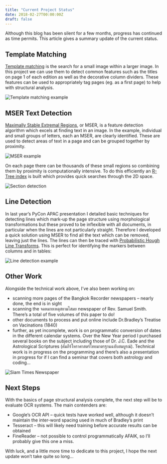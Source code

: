 ```yaml
---
title: "Current Project Status"
date: 2018-02-27T00:00:00Z
draft: false
---
```

Although this blog has been silent for a few months, progress has continued as time permits. This article gives a summary update of the current status.

<!--more-->

## Template Matching

[Template matching](https://docs.opencv.org/3.1.0/d4/dc6/tutorial_py_template_matching.html) is the search for a small image within a larger image. In this project we can use them to detect common features such as the titles on page 1 of each edition as well as the decorative column dividers. These features can be used to appropriately tag pages (eg. as a first page) to help with structural analysis.

![Template matching example](status-template.png)

## MSER Text Detection

[Maximally Stable Extremal Regions](https://en.wikipedia.org/wiki/Maximally_stable_extremal_regions), or MSER, is a feature detection algorithm which excels at finding text in an image. In the example, individual and small groups of letters, each an MSER, are clearly identified. These are used to detect areas of text in a page and can be grouped together by proximity.

![MSER example](status-mser.png)

On each page there can be thousands of these small regions so combining them by proximity is computationally intensive. To do this efficiently an [R-Tree index](https://en.wikipedia.org/wiki/R-tree) is built which provides quick searches through the 2D space.

![Section detection](status-detect-text-boxes.png)

## Line Detection

In last year’s PyCon APAC presentation I detailed basic techniques for detecting lines which mark-up the page structure using morphological transformations but these proved to be inflexible with all documents, in particular when the lines are not particularly straight. Therefore I developed a quick solution using MSER to find all the text which can be removed, leaving just the lines. The lines can then be traced with [Probabilistic Hough Line Transforms](https://docs.opencv.org/3.1.0/d6/d10/tutorial_py_houghlines.html). This is perfect for identifying the markers between columns and in tables:

![Line detection example](status-line-detection.png)

## Other Work

Alongside the technical work above, I’ve also been working on:

* scanning more pages of the Bangkok Recorder newspapers – nearly done, the end is in sight
* scanning the จดหมายเหตุสยามไสมย newspaper of Rev. Samuel Smith. There’s a total of five volumes of this paper to do!
* other documents to process and put online include Dr.Bradley’s Treatise on Vacinations (1840)
* further, as yet incomplete, work is on programmatic conversion of dates in the different calendar systems. Over the New Year period I purchased several books on the subject including those of Dr. J.C. Eade and the Astrological Scriptures (คัมภีร์โหราศาสตร์ไทยมาตรฐานฉบับสมบูรณ์). Technical work is in progress on the programming and there’s also a presentation in progress for if I can find a seminar that covers both astrology and coding…

![Siam Times Newspaper](status-siamsmay.png)

## Next Steps

With the basics of page structural analysis complete, the next step will be to evaluate OCR systems. The main contenders are:

* Google’s OCR API – quick tests have worked well, although it doesn’t maintain the inter-word spacing used in much of Bradley’s print
* Tesseract – this will likely need training before accurate results can be obtained
* FineReader – not possible to control programmatically AFAIK, so I’ll probably give this one a miss.

With luck, and a little more time to dedicate to this project, I hope the next update won’t take quite so long…
